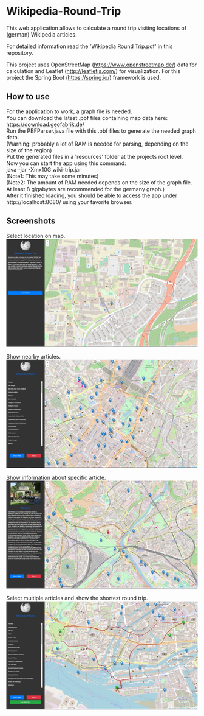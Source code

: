 # Wikipedia-Round-Trip
This web application allows to calculate a round trip visiting locations of (german) Wikipedia articles.

For detailed information read the 'Wikipedia Round Trip.pdf' in this repository.

This project uses OpenStreetMap (https://www.openstreetmap.de/) data for calculation and Leaflet (http://leafletjs.com/) for visualization. 
For this project the Spring Boot (https://spring.io/) framework is used.

## How to use
For the application to work, a graph file is needed.  
You can download the latest .pbf files containing map data here: https://download.geofabrik.de/  
Run the PBFParser.java file with this .pbf files to generate the needed graph data.  
(Warning: probably a lot of RAM is needed for parsing, depending on the size of the region)  
Put the generated files in a 'resources' folder at the projects root level.  
Now you can start the app using this command:  
java -jar -Xmx10G wiki-trip.jar  
(Note1: This may take some minutes)  
(Note2: The amount of RAM needed depends on the size of the graph file. At least 8 gigabytes are recommended for the germany graph.)  
After it finished loading, you should be able to access the app under http://localhost:8080/ using your favorite browser.  

## Screenshots
Select location on map.
![Alt text](Images/Screenshot1.png?raw=true)

Show nearby articles.
![Alt text](Images/Screenshot2.png?raw=true)

Show information about specific article.
![Alt text](Images/Screenshot3.png?raw=true)

Select multiple articles and show the shortest round trip.
![Alt text](Images/Screenshot4.png?raw=true)